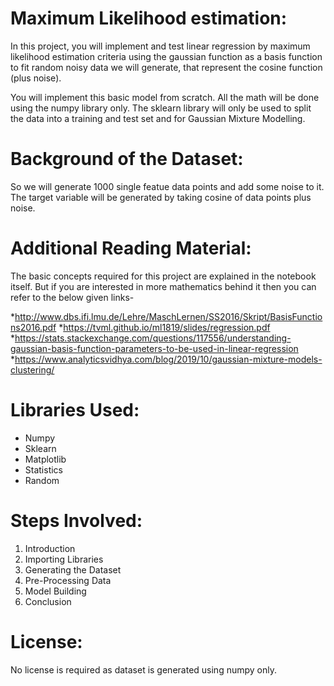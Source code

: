 # Maximum Likelihood estimation:
In this project, you will implement and test linear regression by maximum likelihood estimation criteria using the gaussian function as a basis function to fit random noisy data we will generate, that represent the cosine function (plus noise).

You will implement this basic model from scratch. All the math will be done using the numpy library only. The sklearn library will only be used to split the data into a training and test set and for Gaussian Mixture Modelling.

# Background of the Dataset:
So we will generate 1000 single featue data points and add some noise to it. The target variable will be generated by taking cosine of data points plus noise.

# Additional Reading Material:
The basic concepts required for this project are explained in the notebook itself. But if you are interested in more mathematics behind it then you can refer to the below given links-

*http://www.dbs.ifi.lmu.de/Lehre/MaschLernen/SS2016/Skript/BasisFunctions2016.pdf
*https://tvml.github.io/ml1819/slides/regression.pdf
*https://stats.stackexchange.com/questions/117556/understanding-gaussian-basis-function-parameters-to-be-used-in-linear-regression
*https://www.analyticsvidhya.com/blog/2019/10/gaussian-mixture-models-clustering/

# Libraries Used:

* Numpy
* Sklearn
* Matplotlib
* Statistics
* Random

# Steps Involved:

1. Introduction
2. Importing Libraries
3. Generating the Dataset
4. Pre-Processing Data
5. Model Building
6. Conclusion

# License:

No license is required as dataset is generated using numpy only.


